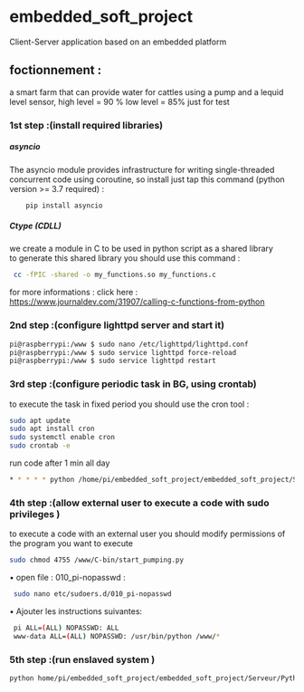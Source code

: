 # embedded_soft_project
Client-Server application based on an embedded platform

## foctionnement :

a smart farm that can provide water for cattles using a pump and a lequid level sensor, 
	high level  = 90 %
	low level = 85% just for test 

### 1st step :(install required libraries)
##### asyncio 
The asyncio module provides infrastructure for writing single-threaded concurrent code using coroutine, so install just tap this command (python version >= 3.7 required) :
```bash
	pip install asyncio
```

##### Ctype (CDLL) 
we create a module in C to be used in python script as a shared library  
to generate this shared library you should use this command :
```bash
 cc -fPIC -shared -o my_functions.so my_functions.c 
```
for more informations : click here : https://www.journaldev.com/31907/calling-c-functions-from-python

### 2nd step :(configure lighttpd server and start it)
```bash
pi@raspberrypi:/www $ sudo nano /etc/lighttpd/lighttpd.conf 
pi@raspberrypi:/www $ sudo service lighttpd force-reload
pi@raspberrypi:/www $ sudo service lighttpd restart
```
### 3rd step :(configure periodic task in BG, using crontab)

to execute the task in fixed period you should use the cron tool :
```bash
sudo apt update
sudo apt install cron
sudo systemctl enable cron
sudo crontab -e
```
run code after 1 min all day 
``` bash
* * * * * python /home/pi/embedded_soft_project/embedded_soft_project/Serveur/Python/script_capteur_niveau_d\'eau_for_db.py
```

### 4th step :(allow external user to execute a code with sudo privileges )
to execute a code with an external user you should modify permissions of the program you want to execute 
```bash
sudo chmod 4755 /www/C-bin/start_pumping.py 
```

• open file : 010_pi-nopasswd :
```bash
 sudo nano etc/sudoers.d/010_pi-nopasswd
```
• Ajouter les instructions suivantes:
```bash
 pi ALL=(ALL) NOPASSWD: ALL
 www-data ALL=(ALL) NOPASSWD: /usr/bin/python /www/*
```
### 5th step :(run enslaved system )
```bash
python home/pi/embedded_soft_project/embedded_soft_project/Serveur/Python/emulating_increasing_and_decreasing_water_level.py
```






